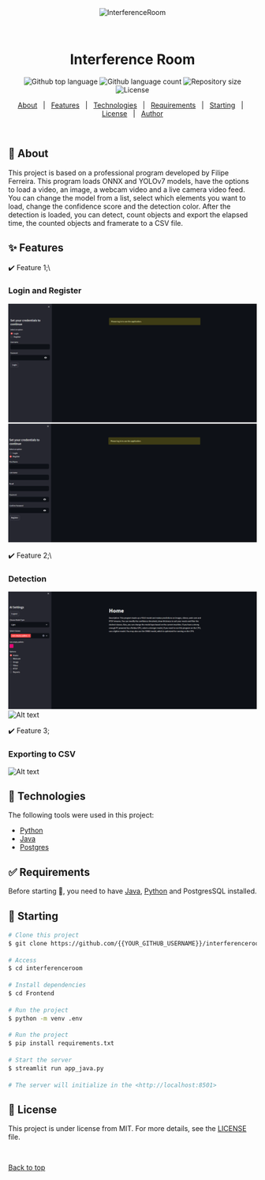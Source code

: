 <div align="center" id="top"> 
  <img src="./.github/app.gif" alt="InterferenceRoom" />

  &#xa0;

  <!-- <a href="https://interferenceroom.netlify.app">Demo</a> -->
</div>

<h1 align="center">Interference Room</h1>

<p align="center">
  <img alt="Github top language" src="https://img.shields.io/github/languages/top/filipemf/interferenceroom?color=56BEB8">

  <img alt="Github language count" src="https://img.shields.io/github/languages/count/filipemf/interferenceroom?color=56BEB8">

  <img alt="Repository size" src="https://img.shields.io/github/repo-size/filipemf/interferenceroom?color=56BEB8">

  <img alt="License" src="https://img.shields.io/github/license/filipemf/interferenceroom?color=56BEB8">

  <!-- <img alt="Github issues" src="https://img.shields.io/github/issues/{{YOUR_GITHUB_USERNAME}}/interferenceroom?color=56BEB8" /> -->

  <!-- <img alt="Github forks" src="https://img.shields.io/github/forks/{{YOUR_GITHUB_USERNAME}}/interferenceroom?color=56BEB8" /> -->

  <!-- <img alt="Github stars" src="https://img.shields.io/github/stars/{{YOUR_GITHUB_USERNAME}}/interferenceroom?color=56BEB8" /> -->
</p>

<!-- Status -->

<!-- <h4 align="center"> 
	🚧  InterferenceRoom 🚀 Under construction...  🚧
</h4> 

<hr> -->

<p align="center">
  <a href="#dart-about">About</a> &#xa0; | &#xa0; 
  <a href="#sparkles-features">Features</a> &#xa0; | &#xa0;
  <a href="#rocket-technologies">Technologies</a> &#xa0; | &#xa0;
  <a href="#white_check_mark-requirements">Requirements</a> &#xa0; | &#xa0;
  <a href="#checkered_flag-starting">Starting</a> &#xa0; | &#xa0;
  <a href="#memo-license">License</a> &#xa0; | &#xa0;
  <a href="https://github.com/{{YOUR_GITHUB_USERNAME}}" target="_blank">Author</a>
</p>

<br>

## :dart: About ##

This project is based on a professional program developed by Filipe Ferreira. This program loads ONNX and YOLOv7 models, have the options to load a video, an image, a webcam video and a live camera video feed. You can change the model from a list, select which elements you want to load, change the confidence score and the detection color. After the detection is loaded, you can detect, count objects and export the elapsed time, the counted objects and framerate to a CSV file.

## :sparkles: Features ##

:heavy_check_mark: Feature 1;\

### Login and Register
![Alt text](https://github.com/filipemf/InterferenceRoom/blob/main/assets/login.png)
![Alt text](https://github.com/filipemf/InterferenceRoom/blob/main/assets/register.png)

:heavy_check_mark: Feature 2;\

### Detection
![Alt text](https://github.com/filipemf/InterferenceRoom/blob/main/assets/home.png)
![Alt text](https://github.com/filipemf/InterferenceRoom/blob/main/assets/detection%2520on%2520video.png)

:heavy_check_mark: Feature 3;

### Exporting to CSV
![Alt text](https://github.com/filipemf/InterferenceRoom/blob/main/assets/detection%2520on%2520video%25202.png)


## :rocket: Technologies ##

The following tools were used in this project:

- [Python](https://expo.io/)
- [Java](https://nodejs.org/en/)
- [Postgres](https://pt-br.reactjs.org/)

## :white_check_mark: Requirements ##

Before starting :checkered_flag:, you need to have [Java](https://git-scm.com), [Python](https://nodejs.org/en/) and PostgresSQL installed.

## :checkered_flag: Starting ##

```bash
# Clone this project
$ git clone https://github.com/{{YOUR_GITHUB_USERNAME}}/interferenceroom

# Access
$ cd interferenceroom

# Install dependencies
$ cd Frontend

# Run the project
$ python -m venv .env

# Run the project
$ pip install requirements.txt

# Start the server
$ streamlit run app_java.py

# The server will initialize in the <http://localhost:8501>
```

## :memo: License ##

This project is under license from MIT. For more details, see the [LICENSE](LICENSE.md) file.


&#xa0;

<a href="#top">Back to top</a>

